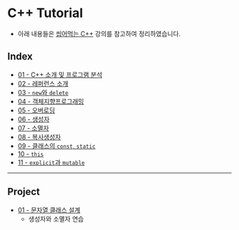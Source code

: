 # C++ Tutorial
* 아래 내용들은 [씹어먹는 C++](https://modoocode.com/135) 강의를 참고하여 정리하였습니다.

## Index
* [01 - C++ 소개 및 프로그램 분석](./01)
* [02 - 레퍼런스 소개](./02)
* [03 - `new`와 `delete`](./03)
* [04 - 객체지향프로그래밍](./04)
* [05 - 오버로딩](./05)
* [06 - 생성자](./06)
* [07 - 소멸자](./07)
* [08 - 복사생성자](./08)
* [09 - 클래스의 `const`, `static`](./09)
* [10 - `this`](./10)
* [11 - `explicit`과 `mutable`](./11)
---
## Project
* [01 - 문자열 클래스 설계](./p01)
    * 생성자와 소멸자 연습
